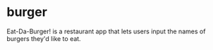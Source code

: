 # burger
Eat-Da-Burger! is a restaurant app that lets users input the names of burgers they'd like to eat.